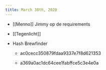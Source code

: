 ```yaml
---
title: March 30th, 2020
---
```


- [[Menno]] Jimmy op de requirements 

- [[Tegenlicht]]

- Hash Brewfinder
	 - ac0cecc350879fdaa9337e7f8d621353

	 - a369a0ac1dc64cee1fabffce5c3e4e0a
